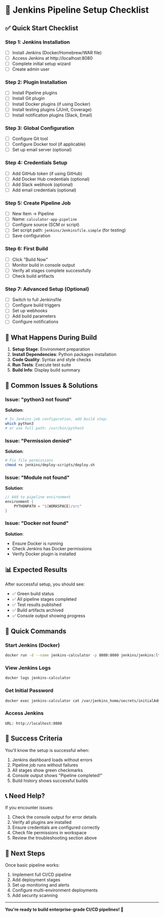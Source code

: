 # 🚀 Jenkins Pipeline Setup Checklist

## ✅ **Quick Start Checklist**

### Step 1: Jenkins Installation
- [ ] Install Jenkins (Docker/Homebrew/WAR file)
- [ ] Access Jenkins at http://localhost:8080
- [ ] Complete initial setup wizard
- [ ] Create admin user

### Step 2: Plugin Installation  
- [ ] Install Pipeline plugins
- [ ] Install Git plugin
- [ ] Install Docker plugins (if using Docker)
- [ ] Install testing plugins (JUnit, Coverage)
- [ ] Install notification plugins (Slack, Email)

### Step 3: Global Configuration
- [ ] Configure Git tool
- [ ] Configure Docker tool (if applicable)
- [ ] Set up email server (optional)

### Step 4: Credentials Setup
- [ ] Add GitHub token (if using GitHub)
- [ ] Add Docker Hub credentials (optional)
- [ ] Add Slack webhook (optional)
- [ ] Add email credentials (optional)

### Step 5: Create Pipeline Job
- [ ] New Item → Pipeline
- [ ] Name: `calculator-app-pipeline`
- [ ] Configure source (SCM or script)
- [ ] Set script path: `jenkins/Jenkinsfile.simple` (for testing)
- [ ] Save configuration

### Step 6: First Build
- [ ] Click "Build Now"
- [ ] Monitor build in console output
- [ ] Verify all stages complete successfully
- [ ] Check build artifacts

### Step 7: Advanced Setup (Optional)
- [ ] Switch to full Jenkinsfile
- [ ] Configure build triggers
- [ ] Set up webhooks
- [ ] Add build parameters
- [ ] Configure notifications

## 🎯 **What Happens During Build**

1. **Setup Stage**: Environment preparation
2. **Install Dependencies**: Python packages installation
3. **Code Quality**: Syntax and style checks
4. **Run Tests**: Execute test suite
5. **Build Info**: Display build summary

## 🐛 **Common Issues & Solutions**

### Issue: "python3 not found"
**Solution**: 
```bash
# In Jenkins job configuration, add build step:
which python3
# or use full path: /usr/bin/python3
```

### Issue: "Permission denied"
**Solution**: 
```bash
# Fix file permissions
chmod +x jenkins/deploy-scripts/deploy.sh
```

### Issue: "Module not found"
**Solution**: 
```groovy
// Add to pipeline environment
environment {
    PYTHONPATH = "${WORKSPACE}/src"
}
```

### Issue: "Docker not found"
**Solution**: 
- Ensure Docker is running
- Check Jenkins has Docker permissions
- Verify Docker plugin is installed

## 📊 **Expected Results**

After successful setup, you should see:
- ✅ Green build status
- ✅ All pipeline stages completed
- ✅ Test results published
- ✅ Build artifacts archived
- ✅ Console output showing progress

## 🔧 **Quick Commands**

### Start Jenkins (Docker)
```bash
docker run -d --name jenkins-calculator -p 8080:8080 jenkins/jenkins:lts
```

### View Jenkins Logs
```bash
docker logs jenkins-calculator
```

### Get Initial Password
```bash
docker exec jenkins-calculator cat /var/jenkins_home/secrets/initialAdminPassword
```

### Access Jenkins
```
URL: http://localhost:8080
```

## 🎉 **Success Criteria**

You'll know the setup is successful when:
1. Jenkins dashboard loads without errors
2. Pipeline job runs without failures
3. All stages show green checkmarks
4. Console output shows "Pipeline completed!"
5. Build history shows successful builds

## 📞 **Need Help?**

If you encounter issues:
1. Check the console output for error details
2. Verify all plugins are installed
3. Ensure credentials are configured correctly
4. Check file permissions in workspace
5. Review the troubleshooting section above

## 🚀 **Next Steps**

Once basic pipeline works:
1. Implement full CI/CD pipeline
2. Add deployment stages
3. Set up monitoring and alerts
4. Configure multi-environment deployments
5. Add security scanning

---

**You're ready to build enterprise-grade CI/CD pipelines! 🎊**

